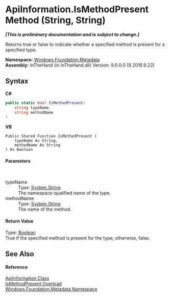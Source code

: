 # ApiInformation.IsMethodPresent Method (String, String)
 _**\[This is preliminary documentation and is subject to change.\]**_

Returns true or false to indicate whether a specified method is present for a specified type.

**Namespace:**&nbsp;<a href="N_Windows_Foundation_Metadata">Windows.Foundation.Metadata</a><br />**Assembly:**&nbsp;InTheHand (in InTheHand.dll) Version: 9.0.0.0 (9.2016.9.22)

## Syntax

**C#**<br />
``` C#
public static bool IsMethodPresent(
	string typeName,
	string methodName
)
```

**VB**<br />
``` VB
Public Shared Function IsMethodPresent ( 
	typeName As String,
	methodName As String
) As Boolean
```


#### Parameters
&nbsp;<dl><dt>typeName</dt><dd>Type: <a href="http://msdn2.microsoft.com/en-us/library/s1wwdcbf" target="_blank">System.String</a><br />The namespace-qualified name of the type.</dd><dt>methodName</dt><dd>Type: <a href="http://msdn2.microsoft.com/en-us/library/s1wwdcbf" target="_blank">System.String</a><br />The name of the method.</dd></dl>

#### Return Value
Type: <a href="http://msdn2.microsoft.com/en-us/library/a28wyd50" target="_blank">Boolean</a><br />True if the specified method is present for the type; otherwise, false.

## See Also


#### Reference
<a href="T_Windows_Foundation_Metadata_ApiInformation">ApiInformation Class</a><br /><a href="Overload_Windows_Foundation_Metadata_ApiInformation_IsMethodPresent">IsMethodPresent Overload</a><br /><a href="N_Windows_Foundation_Metadata">Windows.Foundation.Metadata Namespace</a><br />